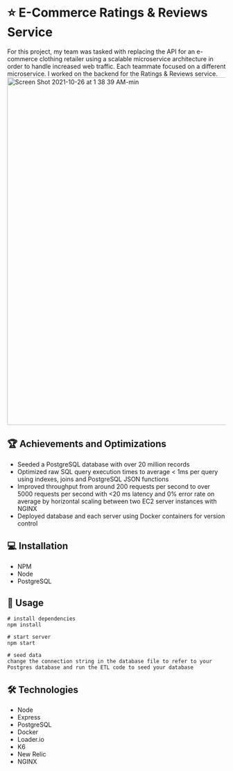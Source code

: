 # ⭐ E-Commerce Ratings & Reviews Service
For this project, my team was tasked with replacing the API for an e-commerce clothing retailer using a scalable microservice architecture in order to handle increased web traffic. Each teammate focused on a different microservice. I worked on the backend for the Ratings & Reviews service.
<img width="800" alt="Screen Shot 2021-10-26 at 1 38 39 AM-min" src="https://user-images.githubusercontent.com/52181740/138846685-83ad9043-8fd1-4a75-b4e9-ccb6718b1a99.png">

## 🏆 Achievements and Optimizations
- Seeded a PostgreSQL database with over 20 million records
- Optimized raw SQL query execution times to average < 1ms per query using indexes, joins and PostgreSQL JSON functions
- Improved throughput from around 200 requests per second to over 5000 requests per second with <20 ms latency and 0% error rate on average by horizontal scaling between two EC2 server instances with NGINX
- Deployed database and each server using Docker containers for version control

## 💻 Installation
- NPM
- Node
- PostgreSQL

## 👤 Usage
```
# install dependencies
npm install

# start server
npm start

# seed data
change the connection string in the database file to refer to your Postgres database and run the ETL code to seed your database
```

## 🛠️ Technologies
- Node
- Express
- PostgreSQL
- Docker
- Loader.io
- K6
- New Relic
- NGINX
